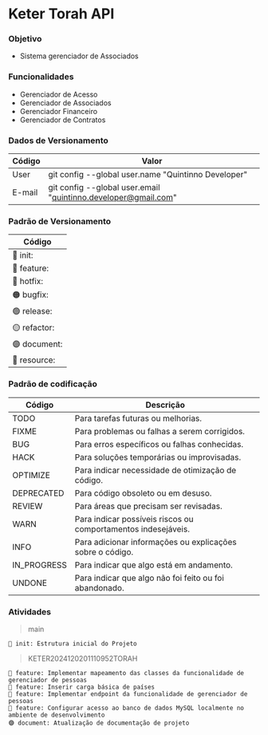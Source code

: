 # Keter Torah API

### Objetivo

- Sistema gerenciador de Associados

### Funcionalidades

- Gerenciador de Acesso
- Gerenciador de Associados
- Gerenciador Financeiro
- Gerenciador de Contratos

### Dados de Versionamento

| **Código**     | **Valor** |
|----------------|-----------|
| User | git config --global user.name "Quintinno Developer" |
| E-mail | git config --global user.email "quintinno.developer@gmail.com" |

### Padrão de Versionamento

| **Código**     |
|----------------|
| 🚀 init:       |
| 🔵 feature:    |
| 🔴 hotfix:     |
| 🟠 bugfix:     |
| 🟢 release:    |
| 🟡 refactor:   |
| 🟣 document:   |
| 🔨 resource:   |

### Padrão de codificação

| **Código**     | **Descrição**                                                |
|----------------|--------------------------------------------------------------|
| TODO           | Para tarefas futuras ou melhorias.                           |
| FIXME          | Para problemas ou falhas a serem corrigidos.                |
| BUG            | Para erros específicos ou falhas conhecidas.                 |
| HACK           | Para soluções temporárias ou improvisadas.                   |
| OPTIMIZE       | Para indicar necessidade de otimização de código.            |
| DEPRECATED     | Para código obsoleto ou em desuso.                           |
| REVIEW         | Para áreas que precisam ser revisadas.                       |
| WARN           | Para indicar possíveis riscos ou comportamentos indesejáveis.|
| INFO           | Para adicionar informações ou explicações sobre o código.    |
| IN_PROGRESS    | Para indicar que algo está em andamento.                    |
| UNDONE         | Para indicar que algo não foi feito ou foi abandonado.       |

### Atividades

> main

    🚀 init: Estrutura inicial do Projeto

> KETER2024120201110952TORAH

    🔵 feature: Implementar mapeamento das classes da funcionalidade de gerenciador de pessoas
    🔵 feature: Inserir carga básica de países
    🔵 feature: Implementar endpoint da funcionalidade de gerenciador de pessoas
    🔵 feature: Configurar acesso ao banco de dados MySQL localmente no ambiente de desenvolvimento
    🟣 document: Atualização de documentação de projeto